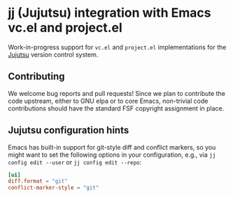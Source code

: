 # jj (Jujutsu) integration with Emacs vc.el and project.el

Work-in-progress support for `vc.el` and `project.el` implementations
for the [Jujutsu](https://github.com/jj-vcs/jj) version control
system.

## Contributing

We welcome bug reports and pull requests!  Since we plan to contribute
the code upstream, either to GNU elpa or to core Emacs, non-trivial
code contributions should have the standard FSF copyright assignment
in place.

## Jujutsu configuration hints

Emacs has built-in support for git-style diff and conflict markers, so
you might want to set the following options in your configuration,
e.g., via `jj config edit --user` or `jj config edit --repo`:

```toml
[ui]
diff.format = "git"
conflict-marker-style = "git"
```
